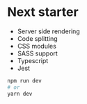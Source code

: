 # Next starter

- Server side rendering
- Code splitting
- CSS modules
- SASS support
- Typescript
- Jest

```bash
npm run dev
# or
yarn dev
```
